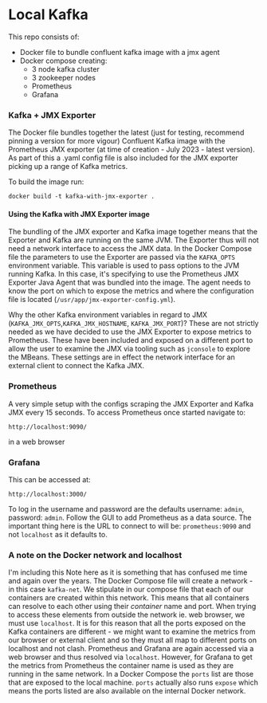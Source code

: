 # Local Kafka


This repo consists of:

- Docker file to bundle confluent kafka image with a jmx agent
- Docker compose creating:
  - 3 node kafka cluster
  - 3 zookeeper nodes
  - Prometheus
  - Grafana


### Kafka + JMX Exporter

The Docker file bundles together the latest (just for testing, recommend pinning a version for more vigour)
Confluent Kafka image with the Prometheus JMX exporter (at time of creation - July 2023 - latest version).
As part of this a .yaml config file is also included for the JMX exporter picking up a range of Kafka metrics.

To build the image run:
```
docker build -t kafka-with-jmx-exporter .
```
#### Using the Kafka with JMX Exporter image

The bundling of the JMX exporter and Kafka image together means that the Exporter and Kafka are running on the same JVM.
The Exporter thus will not need a network interface to access the JMX data.
In the Docker Compose file the parameters to use the Exporter are passed via the `KAFKA_OPTS` environment variable.
This variable is used to pass options to the JVM running Kafka. In this case, it's specifying to use the Prometheus JMX Exporter 
Java Agent that was bundled into the image. The agent needs to know the port on 
which to expose the metrics and where the configuration file is located (`/usr/app/jmx-exporter-config.yml`).

Why the other Kafka environment variables in regard to JMX (`KAFKA_JMX_OPTS`,`KAFKA_JMX_HOSTNAME`, `KAFKA_JMX_PORT`)?
These are not strictly needed as we have decided to use the JMX Exporter to expose metrics to Prometheus. These have been
included and exposed on a different port to allow the user to examine the JMX via tooling such as `jconsole` to explore
the MBeans. These settings are in effect the network interface for an external client to connect the Kafka JMX.


### Prometheus
A very simple setup with the configs scraping the JMX Exporter and Kafka JMX every 15 seconds.
To access Prometheus once started navigate to:
```
http://localhost:9090/
```
in a web browser

### Grafana
This can be accessed at:
```
http://localhost:3000/
```
To log in the username and password are the defaults username: `admin`, password: `admin`.
Follow the GUI to add Prometheus as a data source. The important thing here is the URL to connect to
will be: `prometheus:9090` and not `localhost` as it defaults to.


### A note on the Docker network and localhost
I'm including this Note here as it is something that has confused me time and again over the years.
The Docker Compose file will create a network - in this case `kafka-net`. We stipulate in our compose file
that each of our containers are created within this network. This means that all containers can resolve to each
other using their *container* name and port.
When trying to access these elements from outside the network ie. web browser, we must use `localhost`. It is for this
reason that all the ports exposed on the Kafka containers are different - we might want to examine the metrics from our
browser or external client and so they must all map to different ports on localhost and not clash. Prometheus and Grafana
are again accessed via a web browser and thus resolved via `localhost`. However, for Grafana to get the metrics from 
Prometheus the container name is used as they are running in the same network.
In a Docker Compose the `ports` list are those that are exposed to the local machine. `ports` actually also runs `expose`
which means the ports listed are also available on the internal Docker network. 


